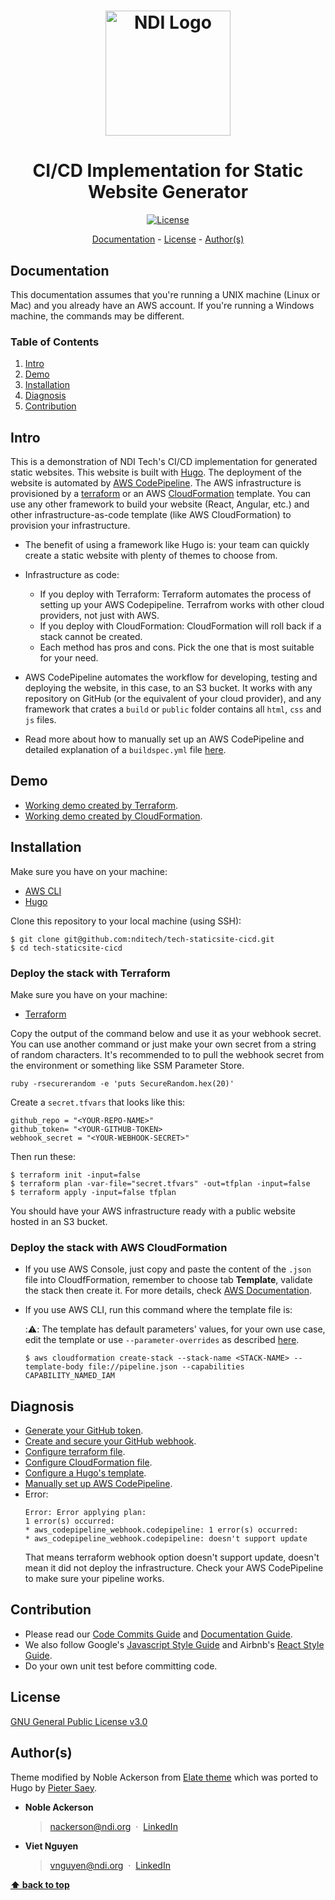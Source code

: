 <h1 align="center">
  <a href="https://www.ndi.org/"><img src="https://www.ndi.org/sites/all/themes/ndi/images/NDI_logo_svg.svg" alt="NDI Logo" width="200"></a>
</h1>

<h1 align="center">
  CI/CD Implementation for Static Website Generator
</h1>

<p align="center">
  <a href="./LICENSE">
    <img src="https://img.shields.io/badge/license-GPL-red.svg" alt="License"/>
  </a>
</p>

<p align="center">
  <a href="#documentation">Documentation</a> - 
  <a href="#license">License</a> - 
  <a href="#authors">Author(s)</a>
</p>

## Documentation

This documentation assumes that you're running a UNIX machine (Linux or Mac) and you already have an AWS account. If you're running a Windows machine, the commands may be different.

### Table of Contents

1. [Intro](#intro)
1. [Demo](#demo)
1. [Installation](#installation)
1. [Diagnosis](#diagnosis)
1. [Contribution](#contribution)

## Intro

This is a demonstration of NDI Tech's CI/CD implementation for generated static websites. This website is built with [Hugo](https://gohugo.io/). The deployment of the website is automated by [AWS CodePipeline](https://aws.amazon.com/codepipeline/). The AWS infrastructure is provisioned by a [terraform](https://www.terraform.io/) or an AWS [CloudFormation](https://aws.amazon.com/cloudformation/) template. You can use any other framework to build your website (React, Angular, etc.) and other infrastructure-as-code template (like AWS CloudFormation) to provision your infrastructure.

- The benefit of using a framework like Hugo is: your team can quickly create a static website with plenty of themes to choose from.
- Infrastructure as code:
    - If you deploy with Terraform: Terraform automates the process of setting up your AWS Codepipeline. Terrafrom works with other cloud providers, not just with AWS.
    - If you deploy with CloudFormation: CloudFormation will roll back if a stack cannot be created.
    - Each method has pros and cons. Pick the one that is most suitable for your need.

- AWS CodePipeline automates the workflow for developing, testing and deploying the website, in this case, to an S3 bucket. It works with any repository on GitHub (or the equivalent of your cloud provider), and any framework that crates a `build` or `public` folder contains all `html`, `css` and `js` files.
- Read more about how to manually set up an AWS CodePipeline and detailed explanation of a `buildspec.yml` file [here](./docs/aws/codepipeline.md). 

## Demo

- [Working demo created by Terraform](http://static-website-terraform-artifact-bucket.s3-website-us-east-1.amazonaws.com/).
- [Working demo created by CloudFormation](http://static-website-cloudformation-bucket.s3-website-us-east-1.amazonaws.com/).

## Installation

Make sure you have on your machine:

- [AWS CLI](https://docs.aws.amazon.com/cli/latest/userguide/cli-chap-install.html)
- [Hugo](https://gohugo.io/getting-started/installing/)

Clone this repository to your local machine (using SSH):
```
$ git clone git@github.com:nditech/tech-staticsite-cicd.git
$ cd tech-staticsite-cicd
```

### Deploy the stack with Terraform

Make sure you have on your machine:
- [Terraform](https://learn.hashicorp.com/terraform/getting-started/install.html)

Copy the output of the command below and use it as your webhook secret. You can use another command or just make your own secret from a string of random characters. It's recommended to to pull the webhook secret from the environment or something like SSM Parameter Store.
```
ruby -rsecurerandom -e 'puts SecureRandom.hex(20)'
```
Create a `secret.tfvars` that looks like this:
```
github_repo = "<YOUR-REPO-NAME>"
github_token= "<YOUR-GITHUB-TOKEN>
webhook_secret = "<YOUR-WEBHOOK-SECRET>"
```
Then run these:
```
$ terraform init -input=false
$ terraform plan -var-file="secret.tfvars" -out=tfplan -input=false 
$ terraform apply -input=false tfplan
```
You should have your AWS infrastructure ready with a public website hosted in an S3 bucket.

### Deploy the stack with AWS CloudFormation

- If you use AWS Console, just copy and paste the content of the `.json` file into CloudfFormation, remember to choose tab **Template**, validate the stack then create it. For more details, check [AWS Documentation](https://docs.aws.amazon.com/AWSCloudFormation/latest/UserGuide/template-guide.html).

- If you use AWS CLI, run this command where the template file is:

    ::warning:: The template has default parameters' values, for your own use case, edit the template or use `--parameter-overrides` as described [here](https://docs.aws.amazon.com/cli/latest/reference/cloudformation/deploy/index.html).
    ```
    $ aws cloudformation create-stack --stack-name <STACK-NAME> --template-body file://pipeline.json --capabilities CAPABILITY_NAMED_IAM
    ```

## Diagnosis

- [Generate your GitHub token](https://help.github.com/en/articles/creating-a-personal-access-token-for-the-command-line).
- [Create and secure your GitHub webhook](https://developer.github.com/webhooks/securing/).
- [Configure terraform file](./docs/terraform/README.md).
- [Configure CloudFormation file](./docs/aws/cloudformation.md).
- [Configure a Hugo's template](./docs/hugo/README.md).
- [Manually set up AWS CodePipeline](./docs/aws/codepipeline.md).
- Error:
    ```
    Error: Error applying plan:
    1 error(s) occurred:
    * aws_codepipeline_webhook.codepipeline: 1 error(s) occurred:
    * aws_codepipeline_webhook.codepipeline: doesn't support update
    ```
    That means terraform webhook option doesn't support update, doesn't mean it did not deploy the infrastructure. Check your AWS CodePipeline to make sure your pipeline works.

## Contribution

- Please read our [Code Commits Guide](https://github.com/nditech/git-styleguide) and [Documentation Guide](https://github.com/nditech/standardized-README).
- We also follow Google's [Javascript Style Guide](https://google.github.io/styleguide/jsguide.html) and Airbnb's [React Style Guide](https://github.com/airbnb/javascript/tree/master/react).
- Do your own unit test before committing code.

## License

[GNU General Public License v3.0](./LICENSE)

## Author(s)

Theme modified by Noble Ackerson from [Elate theme](https://freehtml5.co/) which was ported to Hugo by [Pieter Saey](http://saey55.gitlab.io/pietercv).

- <b>Noble Ackerson</b>
    > nackerson@ndi.org &nbsp;&middot;&nbsp;
    > [LinkedIn](https://www.linkedin.com/in/noblea)

- <b>Viet Nguyen</b>
    > vnguyen@ndi.org &nbsp;&middot;&nbsp;
    > [LinkedIn](https://www.linkedin.com/in/nguyendviet)

**[⬆ back to top](#documentation)**
